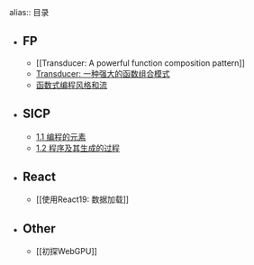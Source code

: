 alias:: 目录

- ## FP
	- [[Transducer: A powerful function composition pattern]]
	- [Transducer: 一种强大的函数组合模式](https://www.qijun.io/notebooks/index.html?path=transducers.ipynb)
	- [函数式编程风格和流](https://www.qijun.io/notebooks/index.html?path=functional-and-stream.ipynb)
- ## SICP
	- [1.1 编程的元素](https://www.qijun.io/notebooks/index.html?path=sicp-1-1.ipynb)
	- [1.2 程序及其生成的过程](https://www.qijun.io/notebooks/index.html?path=sicp-1-2.ipynb)
- ## React
	- [[使用React19: 数据加载]]
- ## Other
	- [[初探WebGPU]]